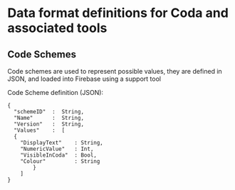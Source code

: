 
# Data format definitions for Coda and associated tools

## Code Schemes

Code schemes are used to represent possible values, they are defined in JSON, and loaded into Firebase using a support tool

Code Scheme definition (JSON):

```
{
  "schemeID"  :  String,
  "Name"      :  String,
  "Version"   :  String,
  "Values"    :  [
  {
    "DisplayText"    : String,
    "NumericValue"   : Int,
    "VisibleInCoda"  : Bool,
    "Colour"         : String
		}
	]
}
```

